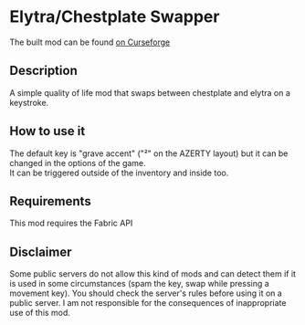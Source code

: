 # Elytra/Chestplate Swapper

The built mod can be found [on Curseforge](https://www.curseforge.com/minecraft/mc-mods/elytra-chestplate-swapper)

## Description

A simple quality of life mod that swaps between chestplate and elytra on a keystroke.

## How to use it

The default key is "grave accent" ("²" on the AZERTY layout) but it can be changed in the options of the game.  
It can be triggered outside of the inventory and inside too. 

## Requirements

This mod requires the Fabric API

## Disclaimer

Some public servers do not allow this kind of mods and can detect them if it is used in some circumstances (spam the key, swap while pressing a movement key). You should check the server's rules before using it on a public server. I am not responsible for the consequences of inappropriate use of this mod.
